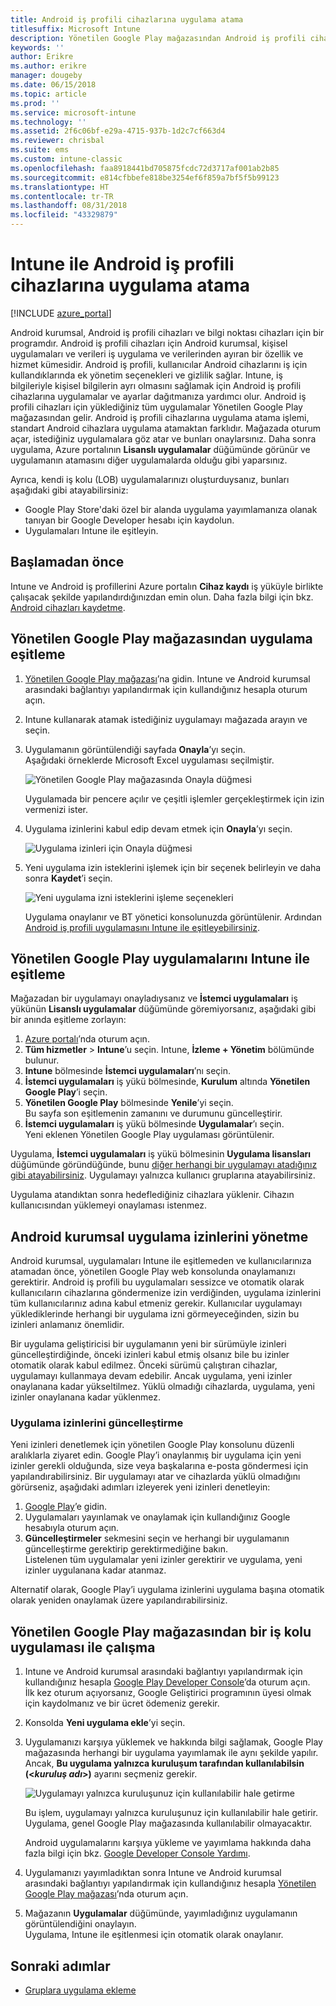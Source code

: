 ```yaml
---
title: Android iş profili cihazlarına uygulama atama
titlesuffix: Microsoft Intune
description: Yönetilen Google Play mağazasından Android iş profili cihazlarına uygulama eşitlemeyi ve atamayı öğrenin.
keywords: ''
author: Erikre
ms.author: erikre
manager: dougeby
ms.date: 06/15/2018
ms.topic: article
ms.prod: ''
ms.service: microsoft-intune
ms.technology: ''
ms.assetid: 2f6c06bf-e29a-4715-937b-1d2c7cf663d4
ms.reviewer: chrisbal
ms.suite: ems
ms.custom: intune-classic
ms.openlocfilehash: faa8918441bd705875fcdc72d3717af001ab2b85
ms.sourcegitcommit: e814cfbbefe818be3254ef6f859a7bf5f5b99123
ms.translationtype: HT
ms.contentlocale: tr-TR
ms.lasthandoff: 08/31/2018
ms.locfileid: "43329879"
---
```

# <a name="assign-apps-to-android-work-profile-devices-with-intune"></a>Intune ile Android iş profili cihazlarına uygulama atama

[!INCLUDE [azure_portal](./includes/azure_portal.md)]

Android kurumsal, Android iş profili cihazları ve bilgi noktası cihazları için bir programdır. Android iş profili cihazları için Android kurumsal, kişisel uygulamaları ve verileri iş uygulama ve verilerinden ayıran bir özellik ve hizmet kümesidir. Android iş profili, kullanıcılar Android cihazlarını iş için kullandıklarında ek yönetim seçenekleri ve gizlilik sağlar. Intune, iş bilgileriyle kişisel bilgilerin ayrı olmasını sağlamak için Android iş profili cihazlarına uygulamalar ve ayarlar dağıtmanıza yardımcı olur. Android iş profili cihazları için yüklediğiniz tüm uygulamalar Yönetilen Google Play mağazasından gelir. Android iş profili cihazlarına uygulama atama işlemi, standart Android cihazlara uygulama atamaktan farklıdır. Mağazada oturum açar, istediğiniz uygulamalara göz atar ve bunları onaylarsınız. Daha sonra uygulama, Azure portalının **Lisanslı uygulamalar** düğümünde görünür ve uygulamanın atamasını diğer uygulamalarda olduğu gibi yaparsınız.

Ayrıca, kendi iş kolu (LOB) uygulamalarınızı oluşturduysanız, bunları aşağıdaki gibi atayabilirsiniz:
- Google Play Store'daki özel bir alanda uygulama yayımlamanıza olanak tanıyan bir Google Developer hesabı için kaydolun.
- Uygulamaları Intune ile eşitleyin.

## <a name="before-you-start"></a>Başlamadan önce

Intune ve Android iş profillerini Azure portalın **Cihaz kaydı** iş yüküyle birlikte çalışacak şekilde yapılandırdığınızdan emin olun. Daha fazla bilgi için bkz. [Android cihazları kaydetme](android-work-profile-enroll.md).

## <a name="synchronize-an-app-from-the-managed-google-play-store"></a>Yönetilen Google Play mağazasından uygulama eşitleme

1. [Yönetilen Google Play mağazası](https://play.google.com/work)’na gidin. Intune ve Android kurumsal arasındaki bağlantıyı yapılandırmak için kullandığınız hesapla oturum açın.
2. Intune kullanarak atamak istediğiniz uygulamayı mağazada arayın ve seçin.
3. Uygulamanın görüntülendiği sayfada **Onayla**’yı seçin.  
    Aşağıdaki örneklerde Microsoft Excel uygulaması seçilmiştir.

    ![Yönetilen Google Play mağazasında Onayla düğmesi](media/approve.png)
    
   Uygulamada bir pencere açılır ve çeşitli işlemler gerçekleştirmek için izin vermenizi ister. 

4. Uygulama izinlerini kabul edip devam etmek için **Onayla**’yı seçin.

    ![Uygulama izinleri için Onayla düğmesi](media/approve-app-permissions.png)

5. Yeni uygulama izin isteklerini işlemek için bir seçenek belirleyin ve daha sonra **Kaydet**’i seçin.

    ![Yeni uygulama izni isteklerini işleme seçenekleri](media/approve-app-settings.png)

    Uygulama onaylanır ve BT yönetici konsolunuzda görüntülenir. Ardından [Android iş profili uygulamasını Intune ile eşitleyebilirsiniz](apps-add-android-for-work.md#sync-an-android-for-work-app-with-intune). 

## <a name="sync-a-managed-google-play-app-with-intune"></a>Yönetilen Google Play uygulamalarını Intune ile eşitleme

Mağazadan bir uygulamayı onayladıysanız ve **İstemci uygulamaları** iş yükünün **Lisanslı uygulamalar** düğümünde göremiyorsanız, aşağıdaki gibi bir anında eşitleme zorlayın:

1. [Azure portalı](https://portal.azure.com)’nda oturum açın.
2. **Tüm hizmetler** > **Intune**’u seçin. Intune, **İzleme + Yönetim** bölümünde bulunur.
3. **Intune** bölmesinde **İstemci uygulamaları**’nı seçin.
4. **İstemci uygulamaları** iş yükü bölmesinde, **Kurulum** altında **Yönetilen Google Play**’i seçin.
5. **Yönetilen Google Play** bölmesinde **Yenile**’yi seçin.  
    Bu sayfa son eşitlemenin zamanını ve durumunu güncelleştirir.
6. **İstemci uygulamaları** iş yükü bölmesinde **Uygulamalar**’ı seçin.  
    Yeni eklenen Yönetilen Google Play uygulaması görüntülenir.

Uygulama, **İstemci uygulamaları** iş yükü bölmesinin **Uygulama lisansları** düğümünde göründüğünde, bunu [diğer herhangi bir uygulamayı atadığınız gibi atayabilirsiniz](/intune-azure/manage-apps/deploy-apps). Uygulamayı yalnızca kullanıcı gruplarına atayabilirsiniz.

Uygulama atandıktan sonra hedeflediğiniz cihazlara yüklenir. Cihazın kullanıcısından yüklemeyi onaylaması istenmez.

## <a name="manage-android-enterprise-app-permissions"></a>Android kurumsal uygulama izinlerini yönetme
Android kurumsal, uygulamaları Intune ile eşitlemeden ve kullanıcılarınıza atamadan önce, yönetilen Google Play web konsolunda onaylamanızı gerektirir. Android iş profili bu uygulamaları sessizce ve otomatik olarak kullanıcıların cihazlarına göndermenize izin verdiğinden, uygulama izinlerini tüm kullanıcılarınız adına kabul etmeniz gerekir. Kullanıcılar uygulamayı yüklediklerinde herhangi bir uygulama izni görmeyeceğinden, sizin bu izinleri anlamanız önemlidir.

Bir uygulama geliştiricisi bir uygulamanın yeni bir sürümüyle izinleri güncelleştirdiğinde, önceki izinleri kabul etmiş olsanız bile bu izinler otomatik olarak kabul edilmez. Önceki sürümü çalıştıran cihazlar, uygulamayı kullanmaya devam edebilir. Ancak uygulama, yeni izinler onaylanana kadar yükseltilmez. Yüklü olmadığı cihazlarda, uygulama, yeni izinler onaylanana kadar yüklenmez.

### <a name="update-app-permissions"></a>Uygulama izinlerini güncelleştirme

Yeni izinleri denetlemek için yönetilen Google Play konsolunu düzenli aralıklarla ziyaret edin. Google Play’i onaylanmış bir uygulama için yeni izinler gerekli olduğunda, size veya başkalarına e-posta göndermesi için yapılandırabilirsiniz. Bir uygulamayı atar ve cihazlarda yüklü olmadığını görürseniz, aşağıdaki adımları izleyerek yeni izinleri denetleyin:

1. [Google Play](http://play.google.com/work)’e gidin.
2. Uygulamaları yayınlamak ve onaylamak için kullandığınız Google hesabıyla oturum açın.
3. **Güncelleştirmeler** sekmesini seçin ve herhangi bir uygulamanın güncelleştirme gerektirip gerektirmediğine bakın.  
    Listelenen tüm uygulamalar yeni izinler gerektirir ve uygulama, yeni izinler uygulanana kadar atanmaz.

Alternatif olarak, Google Play’i uygulama izinlerini uygulama başına otomatik olarak yeniden onaylamak üzere yapılandırabilirsiniz. 

## <a name="working-with-a-line-of-business-app-from-the-managed-google-play-store"></a>Yönetilen Google Play mağazasından bir iş kolu uygulaması ile çalışma

1. Intune ve Android kurumsal arasındaki bağlantıyı yapılandırmak için kullandığınız hesapla [Google Play Developer Console](https://play.google.com/apps/publish)’da oturum açın.  
    İlk kez oturum açıyorsanız, Google Geliştirici programının üyesi olmak için kaydolmanız ve bir ücret ödemeniz gerekir.
2. Konsolda **Yeni uygulama ekle**’yi seçin.
3. Uygulamanızı karşıya yüklemek ve hakkında bilgi sağlamak, Google Play mağazasında herhangi bir uygulama yayımlamak ile aynı şekilde yapılır. Ancak, **Bu uygulama yalnızca kuruluşum tarafından kullanılabilsin (<*kuruluş adı*>)** ayarını seçmeniz gerekir.

    ![Uygulamayı yalnızca kuruluşunuz için kullanılabilir hale getirme](media/restrict.png)

    Bu işlem, uygulamayı yalnızca kuruluşunuz için kullanılabilir hale getirir. Uygulama, genel Google Play mağazasında kullanılabilir olmayacaktır.

    Android uygulamalarını karşıya yükleme ve yayımlama hakkında daha fazla bilgi için bkz. [Google Developer Console Yardımı](https://support.google.com/googleplay/android-developer/answer/113469).
4. Uygulamanızı yayımladıktan sonra Intune ve Android kurumsal arasındaki bağlantıyı yapılandırmak için kullandığınız hesapla [Yönetilen Google Play mağazası](https://play.google.com/work)’nda oturum açın.
5. Mağazanın **Uygulamalar** düğümünde, yayımladığınız uygulamanın görüntülendiğini onaylayın.  
    Uygulama, Intune ile eşitlenmesi için otomatik olarak onaylanır.

## <a name="next-steps"></a>Sonraki adımlar

- [Gruplara uygulama ekleme](apps-deploy.md) 


